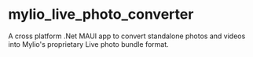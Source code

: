 # mylio_live_photo_converter
A cross platform .Net MAUI app to convert standalone photos and videos into Mylio's proprietary Live photo bundle format.
